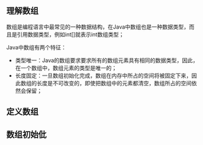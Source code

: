 ## 理解数组
数组是编程语言中最常见的一种数据结构，在Java中数组也是一种数据类型，而且是引用数据类型，例如int[]就表示int数组类型；

Java中数组有两个特征：
- 类型唯一：Java的数组要求要求所有的数组元素具有相同的数据类型，因此，在一个数组中，数组元素的类型是唯一的；
- 长度固定：一旦数组初始化完成，数组在内存中所占的空间将被固定下来，因此数组的长度是不可改变的，即使把数组中的元素都清空，数组所占的空间依然会保留；

## 定义数组

## 数组初始仳



